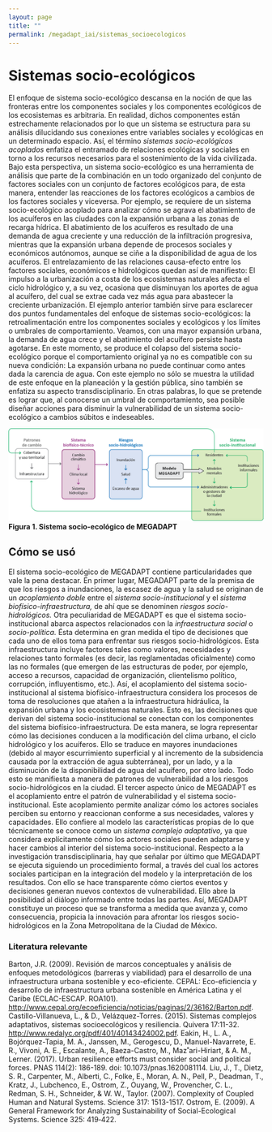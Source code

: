 ```yaml
---
layout: page
title: ""
permalink: /megadapt_iai/sistemas_socioecologicos
---
```


# Sistemas socio-ecológicos

El enfoque de sistema socio-ecológico descansa en la noción de que las fronteras entre los componentes sociales y los componentes ecológicos de los ecosistemas es arbitraria. En realidad, dichos componentes están estrechamente relacionados por lo que un sistema se estructura para su análisis dilucidando sus conexiones entre variables sociales y ecológicas en un determinado espacio. Así, el término _sistemas socio-ecológicos acoplados_ enfatiza el entramado de relaciones ecológicas y sociales en torno a los recursos necesarios para el sostenimiento de la vida civilizada. Bajo esta perspectiva, un sistema socio-ecológico es una herramienta de análisis que parte de la combinación en un todo organizado del conjunto de factores sociales con un conjunto de factores ecológicos para, de esta manera, entender las reacciones de los factores ecológicos a cambios de los factores sociales y viceversa. Por ejemplo, se requiere de un sistema socio-ecológico acoplado para analizar cómo se agrava el abatimiento de los acuíferos en las ciudades con la expansión urbana a las zonas de recarga hídrica. El abatimiento de los acuíferos es resultado de una demanda de agua creciente y una reducción de la infiltración progresiva, mientras que la expansión urbana depende de procesos sociales y económicos autónomos, aunque se ciñe a la disponibilidad de agua de los acuíferos. El entrelazamiento de las relaciones causa-efecto entre los factores sociales, económicos e hidrológicos quedan así de manifiesto: El impulso a la urbanización a costa de los ecosistemas naturales afecta el ciclo hidrológico y, a su vez, ocasiona que disminuyan los aportes de agua al acuífero, del cual se extrae cada vez más agua para abastecer la creciente urbanización.
El ejemplo anterior también sirve para esclarecer dos puntos fundamentales del enfoque de sistemas socio-ecológicos: la retroalimentación entre los componentes sociales y ecológicos y los límites o umbrales de comportamiento. Veamos, con una mayor expansión urbana, la demanda de agua crece y el abatimiento del acuífero persiste hasta agotarse. En este momento, se produce el colapso del sistema socio-ecológico porque el comportamiento original ya no es compatible con su nueva condición: La expansión urbana no puede continuar como antes dada la carencia de agua. Con este ejemplo no sólo se muestra la utilidad de este enfoque en la planeación y la gestión pública, sino también se enfatiza su aspecto transdisciplinario. En otras palabras, lo que se pretende es lograr que, al conocerse un umbral de comportamiento, sea posible diseñar acciones para disminuir la vulnerabilidad de un sistema socio-ecológico a cambios súbitos e indeseables.


![Sistema socio-ecológico](/assets/figuras_fichas_IAI/sistema_socio-ecologico.png)
**Figura 1. Sistema socio-ecológico de MEGADAPT**
<br>


## Cómo se usó

El sistema socio-ecológico de MEGADAPT contiene particularidades que vale la pena destacar. En primer lugar, MEGADAPT parte de la premisa de que los riesgos a inundaciones, la escasez de agua y la salud se originan de un _acoplamiento doble_ entre el _sistema socio-institucional_ y el _sistema biofísico-infraestructura,_ de ahí que se denominen _riesgos socio-hidrológicos._
Otra peculiaridad de MEGADAPT es que el sistema socio-institucional abarca aspectos relacionados con la _infraestructura social_ o _socio-política._ Ésta determina en gran medida el tipo de decisiones que cada uno de ellos toma para enfrentar sus riesgos socio-hidrológicos. Esta infraestructura incluye factores tales como valores, necesidades y relaciones tanto formales (es decir, las reglamentadas oficialmente) como las no formales (que emergen de las estructuras de poder, por ejemplo, acceso a recursos, capacidad de organización, clientelismo político, corrupción, influyentismo, etc.).
Así, el acoplamiento del sistema socio-institucional al sistema biofísico-infraestructura considera los procesos de toma de resoluciones que atañen a la infraestructura hidráulica, la expansión urbana y los ecosistemas naturales. Esto es, las decisiones que derivan del sistema socio-institucional se conectan con los componentes del sistema biofísico-infraestructura. De esta manera, se logra representar cómo las decisiones conducen a la modificación del clima urbano, el ciclo hidrológico y los acuíferos. Ello se traduce en mayores inundaciones (debido al mayor escurrimiento superficial y al incremento de la subsidencia causada por la extracción de agua subterránea), por un lado, y a la disminución de la disponibilidad de agua del acuífero, por otro lado. Todo esto se manifiesta a manera de patrones de vulnerabilidad a los riesgos socio-hidrológicos en la ciudad.
El tercer aspecto único de MEGADAPT es el acoplamiento entre el patrón de vulnerabilidad y el sistema socio-institucional. Este acoplamiento permite analizar cómo los actores sociales perciben su entorno y reaccionan conforme a sus necesidades, valores y capacidades. Ello confiere al modelo las características propias de lo que técnicamente se conoce como un _sistema complejo adaptativo,_ ya que considera explícitamente cómo los actores sociales pueden adaptarse y hacer cambios al interior del sistema socio-institucional.
Respecto a la investigación transdisciplinaria, hay que señalar por último que MEGADAPT se ejecuta siguiendo un procedimiento formal, a través del cual los actores sociales participan en la integración del modelo y la interpretación de los resultados. Con ello se hace transparente cómo ciertos eventos y decisiones generan nuevos contextos de vulnerabilidad. Ello abre la posibilidad al diálogo informado entre todas las partes. Así, MEGADAPT constituye un proceso que se transforma a medida que avanza y, como consecuencia, propicia la innovación para afrontar los riesgos socio-hidrológicos en la Zona Metropolitana de la Ciudad de México.

### Literatura relevante

Barton, J.R. (2009). Revisión de marcos conceptuales y análisis de enfoques metodológicos (barreras y viabilidad) para el desarrollo de una infraestructura urbana sostenible y eco-eficiente. CEPAL: Eco-eficiencia y desarrollo de infraestructura urbana sostenible en América Latina y el Caribe (ECLAC-ESCAP. ROA101). http://www.cepal.org/ecoeficiencia/noticias/paginas/2/36162/Barton.pdf.
Castillo-Villanueva, L., & D., Velázquez-Torres. (2015). Sistemas complejos adaptativos, sistemas socioecológicos y resiliencia. Quivera 17:11-32. http://www.redalyc.org/pdf/401/40143424002.pdf.
Eakin, H., L. A., Bojórquez-Tapia, M. A., Janssen, M., Gerogescu, D., Manuel-Navarrete, E. R., Vivoni, A. E., Escalante, A., Baeza-Castro, M., Maz˚ari-Hiriart, & A. M., Lerner. (2017). Urban resilience efforts must consider social and political forces. PNAS 114(2): 186-189. doi: 10.1073/pnas.1620081114.
Liu, J., T., Dietz, S. R., Carpenter, M., Alberti, C., Folke, E., Moran, A. N., Pell, P., Deadman, T., Kratz, J., Lubchenco, E., Ostrom, Z., Ouyang, W., Provencher, C. L., Redman, S. H., Schneider, & W. W., Taylor. (2007). Complexity of Coupled Human and Natural Systems. Science 317: 1513-1517.
Ostrom, E. (2009). A General Framework for Analyzing Sustainability of Social-Ecological Systems. Science 325: 419‑422.
